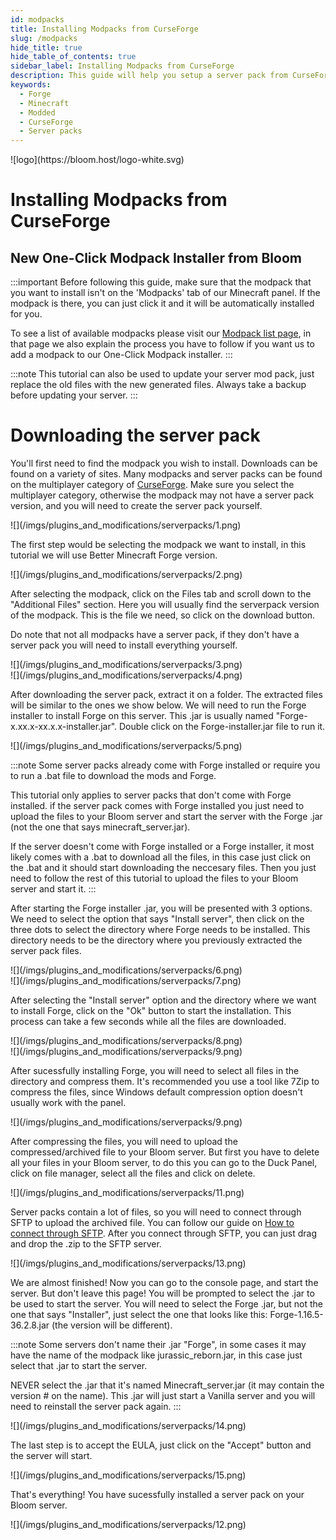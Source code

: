```yaml
---
id: modpacks
title: Installing Modpacks from CurseForge
slug: /modpacks
hide_title: true
hide_table_of_contents: true
sidebar_label: Installing Modpacks from CurseForge
description: This guide will help you setup a server pack from CurseForge
keywords:
  - Forge
  - Minecraft
  - Modded
  - CurseForge
  - Server packs
---
```


<div class="text--center">
![logo](https://bloom.host/logo-white.svg)
<h1>Installing Modpacks from CurseForge</h1>
</div>

## New One-Click Modpack Installer from Bloom

:::important
Before following this guide, make sure that the modpack that you want to install isn't on the 'Modpacks' tab of our Minecraft panel. If the modpack is there, you can just click it and it will be automatically installed for you. 

To see a list of available modpacks please visit our [Modpack list page](https://docs.bloom.host/extras/available-modpacks), in that page we also explain the process you have to follow if you want us to add a modpack to our One-Click Modpack installer.
:::

:::note
This tutorial can also be used to update your server mod pack, just replace the old files with the new generated files. Always take a backup before updating your server.
:::

# Downloading the server pack

You'll first need to find the modpack you wish to install. Downloads can be found on a variety of sites. Many modpacks and server packs can be found on the multiplayer category of [CurseForge](https://www.curseforge.com/minecraft/modpacks/multiplayer). Make sure you select the multiplayer category, otherwise the modpack may not have a server pack version, and you will need to create the server pack yourself.

<div class="text--center">![](/imgs/plugins_and_modifications/serverpacks/1.png)</div>

The first step would be selecting the modpack we want to install, in this tutorial we will use Better Minecraft Forge version.

<div class="text--center">![](/imgs/plugins_and_modifications/serverpacks/2.png)</div>

After selecting the modpack, click on the Files tab and scroll down to the "Additional Files" section. Here you will usually find the serverpack version of the modpack. This is the file we need, so click on the download button. 

Do note that not all modpacks have a server pack, if they don't have a server pack you will need to install everything yourself.

<div class="text--center">![](/imgs/plugins_and_modifications/serverpacks/3.png)</div>

<div class="text--center">![](/imgs/plugins_and_modifications/serverpacks/4.png)</div>

After downloading the server pack, extract it on a folder. The extracted files will be similar to the ones we show below. We will need to run the Forge installer to install Forge on this server. This .jar is usually named "Forge-x.xx.x-xx.x.x-installer.jar". Double click on the Forge-installer.jar file to run it.

<div class="text--center">![](/imgs/plugins_and_modifications/serverpacks/5.png)</div>

:::note
Some server packs already come with Forge installed or require you to run a .bat file to download the mods and Forge. 

This tutorial only applies to server packs that don't come with Forge installed. if the server pack comes with Forge installed you just need to upload the files to your Bloom server and start the server with the Forge .jar (not the one that says minecraft_server.jar).

If the server doesn't come with Forge installed or a Forge installer, it most likely comes with a .bat to download all the files, in this case just click on the .bat and it should start downloading the neccesary files. Then you just need to follow the rest of this tutorial to upload the files to your Bloom server and start it.
:::

After starting the Forge installer .jar, you will be presented with 3 options. We need to select the option that says "Install server", then click on the three dots to select the directory where Forge needs to be installed. This directory needs to be the directory where you previously extracted the server pack files.

<div class="text--center">![](/imgs/plugins_and_modifications/serverpacks/6.png)</div>

<div class="text--center">![](/imgs/plugins_and_modifications/serverpacks/7.png)</div>

After selecting the "Install server" option and the directory where we want to install Forge, click on the "Ok" button to start the installation. This process can take a few seconds while all the files are downloaded.

<div class="text--center">![](/imgs/plugins_and_modifications/serverpacks/8.png)</div>

<div class="text--center">![](/imgs/plugins_and_modifications/serverpacks/9.png)</div>

After sucessfully installing Forge, you will need to select all files in the directory and compress them. It's recommended you use a tool like 7Zip to compress the files, since Windows default compression option doesn't usually work with the panel.

<div class="text--center">![](/imgs/plugins_and_modifications/serverpacks/9.png)</div>

After compressing the files, you will need to upload the compressed/archived file to your Bloom server. But first you have to delete all your files in your Bloom server, to do this you can go to the Duck Panel, click on file manager, select all the files and click on delete.

<div class="text--center">![](/imgs/plugins_and_modifications/serverpacks/11.png)</div>

Server packs contain a lot of files, so you will need to connect through SFTP to upload the archived file. You can follow our guide on [How to connect through SFTP](https://docs.bloom.host/sftp). After you connect through SFTP, you can just drag and drop the .zip to the SFTP server.

<div class="text--center">![](/imgs/plugins_and_modifications/serverpacks/13.png)</div>

We are almost finished! Now you can go to the console page, and start the server. But don't leave this page! You will be prompted to select the .jar to be used to start the server. You will need to select the Forge .jar, but not the one that says "Installer", just select the one that looks like this: Forge-1.16.5-36.2.8.jar (the version will be different).

:::note
Some servers don't name their .jar "Forge", in some cases it may have the name of the modpack like jurassic_reborn.jar, in this case just select that .jar to start the server.

NEVER select the .jar that it's named Minecraft_server.jar (it may contain the version # on the name). This .jar will just start a Vanilla server and you will need to reinstall the server pack again.
:::

<div class="text--center">![](/imgs/plugins_and_modifications/serverpacks/14.png)</div>

The last step is to accept the EULA, just click on the "Accept" button and the server will start.

<div class="text--center">![](/imgs/plugins_and_modifications/serverpacks/15.png)</div>

That's everything! You have sucessfully installed a server pack on your Bloom server. 

<div class="text--center">![](/imgs/plugins_and_modifications/serverpacks/12.png)</div>
